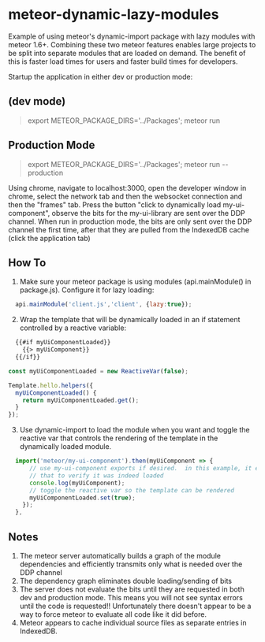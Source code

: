 # meteor-dynamic-lazy-modules
Example of using meteor's dynamic-import package with lazy modules with meteor 1.6+.  Combining these two
meteor features enables large projects to be split into separate modules that are loaded on demand. The benefit
of this is faster load times for users and faster build times for developers.

Startup the application in either dev or production mode:

(dev mode)
----------

 > export METEOR_PACKAGE_DIRS='../Packages'; meteor run

Production Mode
---------------

> export METEOR_PACKAGE_DIRS='../Packages'; meteor run --production

Using chrome, navigate to localhost:3000, open the developer window in chrome, select the network tab and
then the websocket connection and then the "frames" tab.  Press the button "click to dynamically load my-ui-component",
observe the bits for the my-ui-library are sent over the DDP channel.  When run in production mode, the bits are only
sent over the DDP channel the first time, after that they are pulled from the IndexedDB cache (click the application tab)

How To
------
1) Make sure your meteor package is using modules (api.mainModule() in package.js).  Configure it for lazy loading:
```javascript
  api.mainModule('client.js','client', {lazy:true});
```

2) Wrap the template that will be dynamically loaded in an if statement controlled by a reactive variable:
```html
  {{#if myUiComponentLoaded}}
    {{> myUiComponent}}
  {{/if}}
```
```javascript
const myUiComponentLoaded = new ReactiveVar(false);

Template.hello.helpers({
  myUiComponentLoaded() {
    return myUiComponentLoaded.get();
  }
});
```

3) Use dynamic-import to load the module when you want and toggle the reactive var that controls the rendering of
   the template in the dynamically loaded module.
```javascript
  import('meteor/my-ui-component').then(myUiComponent => {
      // use my-ui-component exports if desired.  in this example, it exports the Template so we log
      // that to verify it was indeed loaded
      console.log(myUiComponent);
      // toggle the reactive var so the template can be rendered
      myUiComponentLoaded.set(true);
    });
  },
```

Notes
-----

1) The meteor server automatically builds a graph of the module dependencies and efficiently transmits only what
   is needed over the DDP channel
2) The dependency graph eliminates double loading/sending of bits
3) The server does not evaluate the bits until they are requested in both dev and production mode.  This means
   you will not see syntax errors until the code is requested!!  Unfortunately there doesn't appear to be a way
   to force meteor to evaluate all code like it did before.
4) Meteor appears to cache individual source files as separate entries in IndexedDB.